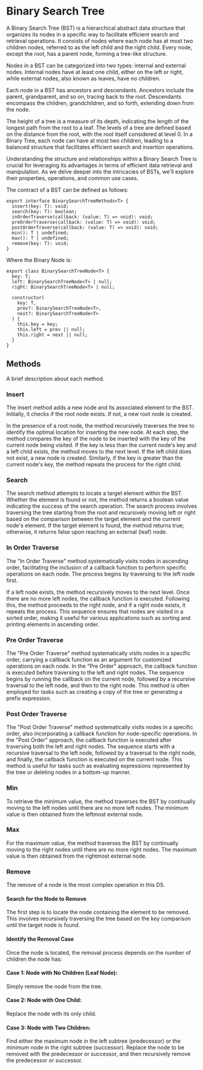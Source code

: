 # Binary Search Tree

A Binary Search Tree (BST) is a hierarchical abstract data structure that organizes its nodes in a specific way to facilitate efficient search and retrieval operations. It consists of nodes where each node has at most two children nodes, referred to as the left child and the right child. Every node, except the root, has a parent node, forming a tree-like structure.

Nodes in a BST can be categorized into two types: internal and external nodes. Internal nodes have at least one child, either on the left or right, while external nodes, also known as leaves, have no children.

Each node in a BST has ancestors and descendants. Ancestors include the parent, grandparent, and so on, tracing back to the root. Descendants encompass the children, grandchildren, and so forth, extending down from the node.

The height of a tree is a measure of its depth, indicating the length of the longest path from the root to a leaf. The levels of a tree are defined based on the distance from the root, with the root itself considered at level 0. In a Binary Tree, each node can have at most two children, leading to a balanced structure that facilitates efficient search and insertion operations.

Understanding the structure and relationships within a Binary Search Tree is crucial for leveraging its advantages in terms of efficient data retrieval and manipulation. As we delve deeper into the intricacies of BSTs, we'll explore their properties, operations, and common use cases.

The contract of a BST can be defined as follows:

```tsx
export interface BinarySearchTreeMethods<T> {
  insert(key: T): void;
  search(key: T): boolean;
  inOrderTraverse(callback: (value: T) => void): void;
  preOrderTraverse(callback: (value: T) => void): void;
  postOrderTraverse(callback: (value: T) => void): void;
  min(): T | undefined;
  max(): T | undefined;
  remove(key: T): void;
}
```

Where the Binary Node is:

```tsx
export class BinarySearchTreeNode<T> {
  key: T;
  left: BinarySearchTreeNode<T> | null;
  right: BinarySearchTreeNode<T> | null;

  constructor(
    key: T,
    prev?: BinarySearchTreeNode<T>,
    next?: BinarySearchTreeNode<T>
  ) {
    this.key = key;
    this.left = prev || null;
    this.right = next || null;
  }
}
```

## Methods

A brief description about each method.

### Insert

The insert method adds a new node and its associated element to the BST. Initially, it checks if the root node exists. If not, a new root node is created.

In the presence of a root node, the method recursively traverses the tree to identify the optimal location for inserting the new node. At each step, the method compares the key of the node to be inserted with the key of the current node being visited. If the key is less than the current node's key and a left child exists, the method moves to the next level. If the left child does not exist, a new node is created. Similarly, if the key is greater than the current node's key, the method repeats the process for the right child.

### Search

The search method attempts to locate a target element within the BST. Whether the element is found or not, the method returns a boolean value indicating the success of the search operation. The search process involves traversing the tree starting from the root and recursively moving left or right based on the comparison between the target element and the current node's element. If the target element is found, the method returns true; otherwise, it returns false upon reaching an external (leaf) node.

### In Order Traverse

The "In Order Traverse" method systematically visits nodes in ascending order, facilitating the inclusion of a callback function to perform specific operations on each node. The process begins by traversing to the left node first.

If a left node exists, the method recursively moves to the next level. Once there are no more left nodes, the callback function is executed. Following this, the method proceeds to the right node, and if a right node exists, it repeats the process. This sequence ensures that nodes are visited in a sorted order, making it useful for various applications such as sorting and printing elements in ascending order.

### Pre Order Traverse

The "Pre Order Traverse" method systematically visits nodes in a specific order, carrying a callback function as an argument for customized operations on each node. In the "Pre Order" approach, the callback function is executed before traversing to the left and right nodes. The sequence begins by running the callback on the current node, followed by a recursive traversal to the left node, and then to the right node. This method is often employed for tasks such as creating a copy of the tree or generating a prefix expression.

### Post Order Traverse

The "Post Order Traverse" method systematically visits nodes in a specific order, also incorporating a callback function for node-specific operations. In the "Post Order" approach, the callback function is executed after traversing both the left and right nodes. The sequence starts with a recursive traversal to the left node, followed by a traversal to the right node, and finally, the callback function is executed on the current node. This method is useful for tasks such as evaluating expressions represented by the tree or deleting nodes in a bottom-up manner.

### Min

To retrieve the minimum value, the method traverses the BST by continually moving to the left nodes until there are no more left nodes. The minimum value is then obtained from the leftmost external node.

### Max

For the maximum value, the method traverses the BST by continually moving to the right nodes until there are no more right nodes. The maximum value is then obtained from the rightmost external node.

### Remove

The remove of a node is the most complex operation in this DS.

#### Search for the Node to Remove

The first step is to locate the node containing the element to be removed. This involves recursively traversing the tree based on the key comparison until the target node is found.

#### Identify the Removal Case

Once the node is located, the removal process depends on the number of children the node has:

#### Case 1: Node with No Children (Leaf Node):

Simply remove the node from the tree.

#### Case 2: Node with One Child:

Replace the node with its only child.

#### Case 3: Node with Two Children:

Find either the maximum node in the left subtree (predecessor) or the minimum node in the right subtree (successor). Replace the node to be removed with the predecessor or successor, and then recursively remove the predecessor or successor.
